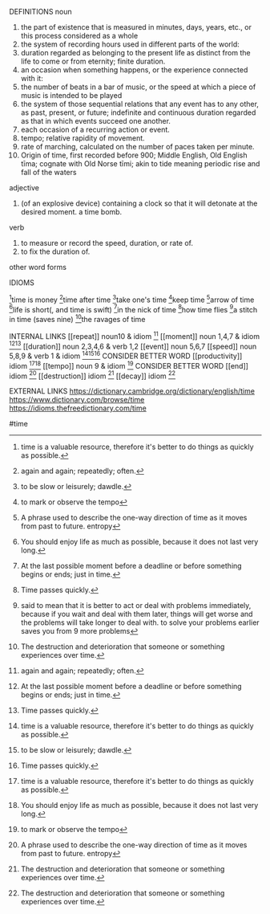 DEFINITIONS
noun
1. the part of existence that is measured in minutes, days, years, etc., or this process considered as a whole
2. the system of recording hours used in different parts of the world:
3. duration regarded as belonging to the present life as distinct from the life to come or from eternity; finite duration.
4. an occasion when something happens, or the experience connected with it:
5. the number of beats in a bar of music, or the speed at which a piece of music is intended to be played
6. the system of those sequential relations that any event has to any other, as past, present, or future; indefinite and continuous duration regarded as that in which events succeed one another.
7. each occasion of a recurring action or event.
8. tempo; relative rapidity of movement.
9. rate of marching, calculated on the number of paces taken per minute.
10. Origin of time, first recorded before 900; Middle English, Old English tīma; cognate with Old Norse tīmi; akin to tide meaning periodic rise and fall of the waters

adjective
1. (of an explosive device) containing a clock so that it will detonate at the desired moment. a time bomb.

verb
1. to measure or record the speed, duration, or rate of.
2. to fix the duration of.

other word forms

IDIOMS

[^1]time is money
[^2]time after time
[^3]take one's time
[^4]keep time
[^5]arrow of time
[^6]life is short(, and time is swift)
[^7]in the nick of time
[^8]how time flies
[^9]a stitch in time (saves nine)
[^10]the ravages of time

INTERNAL LINKS
[[repeat]] noun10 & idiom [^2]
[[moment]] noun 1,4,7 & idiom [^7][^8]
[[duration]] noun 2,3,4,6 & verb 1,2
[[event]] noun 5,6,7
[[speed]] noun 5,8,9 & verb 1 & idiom [^1][^3][^8]
CONSIDER BETTER WORD [[productivity]] idiom [^1][^6]
[[tempo]] noun 9 & idiom [^4]
CONSIDER BETTER WORD [[end]] idiom [^5]
[[destruction]] idiom [^10]
[[decay]] idiom [^10]

EXTERNAL LINKS
https://dictionary.cambridge.org/dictionary/english/time
https://www.dictionary.com/browse/time
https://idioms.thefreedictionary.com/time

#time

[^1]: time is a valuable resource, therefore it's better to do things as quickly as possible.

[^2]: again and again; repeatedly; often.

[^3]: to be slow or leisurely; dawdle.

[^4]: to mark or observe the tempo

[^5]: A phrase used to describe the one-way direction of time as it moves from past to future. entropy

[^6]: You should enjoy life as much as possible, because it does not last very long.

[^7]: At the last possible moment before a deadline or before something begins or ends; just in time.

[^8]: Time passes quickly.

[^9]: said to mean that it is better to act or deal with problems immediately, because if you wait and deal with them later, things will get worse and the problems will take longer to deal with. to solve your problems earlier saves you from 9 more problems

[^10]: The destruction and deterioration that someone or something experiences over time.
